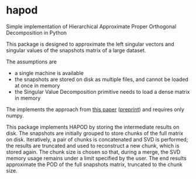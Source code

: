 # hapod
Simple implementation of Hierarchical Approximate Proper Orthogonal Decomposition in Python

This package is designed to approximate the left singular vectors and singular values of the snapshots matrix of a large dataset.

The assumptions are
- a single machine is available
- the snapshots are stored on disk as multiple files, and cannot be loaded at once in memory
- the Singular Value Decomposition primitive needs to load a dense matrix in memory

The implements the approach from [this paper](https://doi.org/10.1137/16M1085413) ([preprint](https://arxiv.org/abs/1607.05210)) and requires only numpy.

This package implements HAPOD by storing the intermediate results on disk.
The snapshots are initially grouped to store chunks of the full matrix on disk.
Iteratively, a pair of chunks is concatenated and SVD is performed; the results are truncated and used to reconstruct a new chunk, which is stored again.
The chunk size is chosen so that, during a merge, the SVD memory usage remains under a limit specified by the user.
The end results approximate the POD of the full snapshots matrix, truncated to the chunk size.
